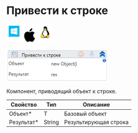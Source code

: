 # Привести к строке

![](<../../../../.gitbook/assets/image (538).png>)

![](<../../../../.gitbook/assets/image (174).png>)

Компонент, приводящий объект к строке.

| Свойство    | Тип    | Описание              |
| ----------- | ------ | --------------------- |
| Объект\*    | T      | Базовый объект        |
| Результат\* | String | Результирующая строка |

